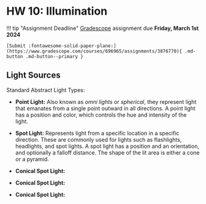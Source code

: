 # HW 10: Illumination

!!! tip "Assignment Deadline"
    [Gradescope](https://www.gradescope.com/) assignment due **Friday, March 1st 2024**

    [Submit :fontawesome-solid-paper-plane:](https://www.gradescope.com/courses/696965/assignments/3876770){ .md-button .md-button--primary }

## Light Sources

Standard Abstract Light Types:

- **Point Light:** Also known as *omni lights* or *spherical*, they represent light that emanates from a single point outward in all directions. A point light has a position and color, which controls the hue and intensity of the light.

- **Spot Light:** Represents light from a specific location in a specific direction. These are commonly used for lights such as flashlights, headlights, and spot lights. A spot light has a position and an orientation, and optionally a falloff distance. The shape of the lit area is either a cone or a pyramid. 

- **Conical Spot Light:**

- **Conical Spot Light:**

- **Conical Spot Light:**